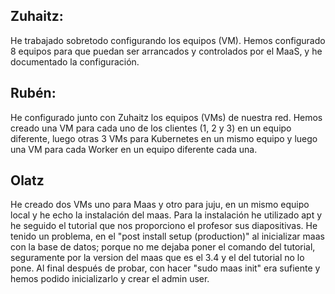 ## Zuhaitz:
He trabajado sobretodo configurando los equipos (VM). Hemos configurado 8 equipos para que puedan ser arrancados y controlados por el MaaS, y he documentado la configuración.

## Rubén:
He configurado junto con Zuhaitz los equipos (VMs) de nuestra red. Hemos creado una VM para cada uno de los clientes (1, 2 y 3) en un equipo diferente, luego otras 3 VMs para Kubernetes en un mismo equipo y luego una VM para cada Worker en un equipo diferente cada una.

## Olatz
He creado dos VMs uno para Maas y otro para juju, en un mismo equipo local y he echo la instalación del maas. Para la instalación he utilizado apt y he seguido el tutorial que nos proporciono el profesor sus diapositivas. He tenido un problema, en el "post install setup (production)" al inicializar maas con la base de datos; porque no me dejaba poner el comando del tutorial, seguramente por la version del maas que es el 3.4 y el del tutorial no lo pone. Al final después de probar, con hacer "sudo maas init" era sufiente y hemos podido inicializarlo y crear el admin user.
